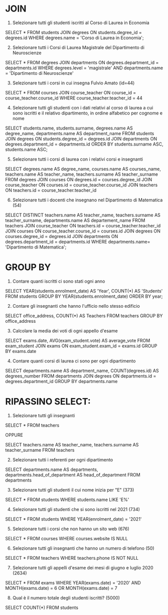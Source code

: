 # JOIN
1. Selezionare tutti gli studenti iscritti al Corso di Laurea in Economia

SELECT *
FROM students
JOIN degrees ON students.degree_id = degrees.id
WHERE degrees.name = 'Corso di Laurea in Economia';

2. Selezionare tutti i Corsi di Laurea Magistrale del Dipartimento di Neuroscienze

SELECT *
FROM degrees
JOIN departments ON degrees.department_id = departments.id
WHERE degrees.level = 'magistrale'
AND departments.name = 'Dipartimento di Neuroscienze'

3. Selezionare tutti i corsi in cui insegna Fulvio Amato (id=44)

SELECT *
FROM courses
JOIN course_teacher ON course_id = course_teacher.course_id
WHERE course_teacher.teacher_id = 44

4. Selezionare tutti gli studenti con i dati relativi al corso di laurea a cui sono iscritti e il relativo dipartimento, in ordine alfabetico per cognome e nome

SELECT students.name, students.surname, degrees.name AS degree_name, departments.name AS department_name
FROM students
JOIN degrees ON students.degree_id = degrees.id
JOIN departments ON degrees.department_id = departments.id
ORDER BY students.surname ASC, students.name ASC;


5. Selezionare tutti i corsi di laurea con i relativi corsi e insegnanti

SELECT degrees.name AS degree_name, courses.name AS courses_name, teachers.name AS teacher_name, teachers.surname AS teacher_surname
FROM degrees
JOIN courses ON degrees.id = courses.degree_id
JOIN course_teacher ON courses.id = course_teacher.course_id
JOIN teachers ON teachers.id = course_teacher.teacher_id

6. Selezionare tutti i docenti che insegnano nel Dipartimento di Matematica (54)

SELECT DISTINCT teachers.name AS teacher_name, teachers.surname AS teacher_surname, departments.name AS departement_name
FROM teachers
JOIN course_teacher ON teachers.id = course_teacher.teacher_id
JOIN courses ON course_teacher.course_id = courses.id
JOIN degrees ON courses.degree_id = degrees.id
JOIN departments ON degrees.department_id = departments.id
WHERE departments.name= 'Dipartimento di Matematica';

# GROUP BY
1. Contare quanti iscritti ci sono stati ogni anno

SELECT
    YEAR(students.enrolment_date) AS 'Year',
    COUNT(*) AS 'Students'
FROM students
GROUP BY YEAR(students.enrolment_date)
ORDER BY year;

2. Contare gli insegnanti che hanno l'ufficio nello stesso edificio

SELECT office_address,
COUNT(*) AS Teachers
FROM teachers
GROUP BY office_address

3. Calcolare la media dei voti di ogni appello d'esame

SELECT exams.date, AVG(exam_student.vote) AS average_vote
FROM exam_student
JOIN exams ON exam_student.exam_id = exams.id
GROUP BY exams.date

4. Contare quanti corsi di laurea ci sono per ogni dipartimento

SELECT departments.name AS department_name, COUNT(degrees.id) AS degrees_number
FROM departments
JOIN degrees ON departments.id = degrees.department_id
GROUP BY departments.name

# RIPASSINO SELECT:

1. Selezionare tutti gli insegnanti

SELECT *
FROM teachers

OPPURE

SELECT teachers.name AS teacher_name, teachers.surname AS teacher_surname
FROM teachers

2. Selezionare tutti i referenti per ogni dipartimento

SELECT departments.name AS departments, departments.head_of_department AS head_of_department
FROM departments

3. Selezionare tutti gli studenti il cui nome inizia per "E" (373)

SELECT *
FROM students
WHERE students.name LIKE 'E%'

4. Selezionare tutti gli studenti che si sono iscritti nel 2021 (734)

SELECT *
FROM students
WHERE YEAR(enrolment_date) = '2021'

5. Selezionare tutti i corsi che non hanno un sito web (676)

SELECT *
FROM courses
WHERE courses.website IS NULL


6. Selezionare tutti gli insegnanti che hanno un numero di telefono (50)

SELECT *
FROM teachers
WHERE teachers.phone IS NOT NULL

7. Selezionare tutti gli appelli d'esame dei mesi di giugno e luglio 2020 (2634)

SELECT *
FROM exams
WHERE YEAR(exams.date) = '2020' AND MONTH(exams.date) = 6 OR MONTH(exams.date) = 7


8. Qual è il numero totale degli studenti iscritti? (5000)

SELECT COUNT(*)
FROM students

